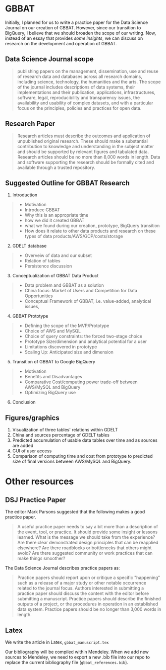 # GBBAT 
Initially, I planned for us to write a practice paper for the Data Science Journal on our creation of GBBAT. However, since our transition to BigQuery, I believe that we should broaden the scope of our writing. Now, instead of an essay that provides *some insights*, we can discuss on research on the development and operation of GBBAT.

## Data Science Journal scope
> publishing papers on the management, dissemination, use and reuse of research data and databases across all research domains, including science, technology, the humanities and the arts. The scope of the journal includes descriptions of data systems, their implementations and their publication, applications, infrastructures, software, legal, reproducibility and transparency issues, the availability and usability of complex datasets, and with a particular focus on the principles, policies and practices for open data.

## Research Paper
> Research articles must describe the outcomes and application of unpublished original research. These should make a substantial contribution to knowledge and understanding in the subject matter and should be supported by relevant figures and tabulated data. Research articles should be no more than 8,000 words in length. Data and software supporting the research should be formally cited and available through a trusted repository.
## Suggested Outline for GBBAT Research

1. Introduction
> - Motivation
> - Introduce GBBAT 
> - Why this is an appropriate time
> - how we did it created GBBAT
> - what we found during our creation, prototype, BigQuery transition
> - How does it relate to other data products and research on these types of data products/AWS/GCP/costs/storage
2. GDELT database
> - Overveiw of data and our subset
> - Relation of tables
> - Persistence discussion
3. Conceptualization of GBBAT Data Product
> - Data problem and GBBAT as a solution
> -  China focus: Market of Users and Competition for Data Opportunities
> - Conceptual Framework of GBBAT, i.e. value-added, analytical issues, 
4. GBBAT Prototype
> - Defining the scope of the MVP/Prototype
> - Choice of AWS and MySQL
> - Choice of query constraints: the forced two-stage choice
> - Prototype Size/dimension and analytical potential for a user
> - Limitations discovered in prototype
> - Scaling Up: Anticipated size and dimension
5. Transition of GBBAT to Google BigQuery
> - Motivation
> - Benefits and Disadvantages
> - Comparative Cost/computing power trade-off between AWS/MySQL and BigQuery
> - Optimizing BigQuery use
6. Conclusion

## Figures/graphics

1. Visualization of three tables' relations within GDELT
2. China and sources percentage of GDELT tables
3. Predicted accumulation of usable data tables over time and as sources are added
4. GUI of user access
5. Comparison of computing time and cost from prototype to predicted size of final versions between AWS/MySQL and BigQuery.

# Other resources
## DSJ Practice Paper
The editor Mark Parsons suggested that the following makes a good practice paper.

>  A useful practice paper needs to say a bit more than a description of the event, tool, or practice. It should provide some insight or lessons learned. What is the message we should take from the experience? Are there clear demonstrated design principles that can be reapplied elsewhere? Are there roadblocks or bottlenecks that others might avoid? Are there suggested community or work practices that can make things smoother?

The Data Science Journal describes practice papers as: 

> Practice papers should report upon or critique a specific "happening" such as a release of a major study or other notable occurrence related to the journal focus. Authors interested in submitting a practice paper should discuss the content with the editor before submitting a manuscript. Practice papers should describe the finished outputs of a project, or the procedures in operation in an established data system. Practice papers should be no longer than 3,000 words in length.

## Latex
We write the article in Latex, `gbbat_manuscript.tex`

Our bibliography will be compiled within Mendeley. When we add new sources to Mendeley, we need to export a new .bib file
into our repo to replace the current bibliography file (`gbbat_references.bib`). 